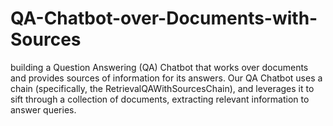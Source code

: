 # QA-Chatbot-over-Documents-with-Sources
building a Question Answering (QA) Chatbot that works over documents and provides sources of information for its answers. Our QA Chatbot uses a chain (specifically, the RetrievalQAWithSourcesChain), and leverages it to sift through a collection of documents, extracting relevant information to answer queries.
